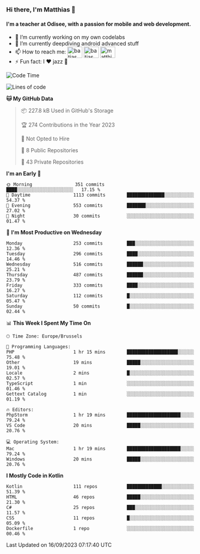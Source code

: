 ### Hi there, I'm Matthias 👋

#### I'm a teacher at Odisee, with a passion for mobile and web development.

- 🔭 I’m currently working on my own codelabs
- 🌱 I’m currently deepdiving android advanced stuff
- 📫 How to reach me: <a href="https://dev.to/batjas" target="_blank"><img align="center" src="https://raw.githubusercontent.com/rahuldkjain/github-profile-readme-generator/master/src/images/icons/Social/devto.svg" alt="batjas" height="30" width="40" /></a>
<a href="https://twitter.com/batjas" target="_blank"><img align="center" src="https://raw.githubusercontent.com/rahuldkjain/github-profile-readme-generator/master/src/images/icons/Social/twitter.svg" alt="batjas" height="30" width="40" /></a>
<a href="https://linkedin.com/in/matthiasdruwé" target="_blank"><img align="center" src="https://raw.githubusercontent.com/rahuldkjain/github-profile-readme-generator/master/src/images/icons/Social/linked-in-alt.svg" alt="matthiasdruwé" height="30" width="40" /></a>
- ⚡ Fun fact: I ❤ jazz 🎷


<!--START_SECTION:waka-->
![Code Time](http://img.shields.io/badge/Code%20Time-846%20hrs%205%20mins-blue)

![Lines of code](https://img.shields.io/badge/From%20Hello%20World%20I%27ve%20Written-2.4%20million%20lines%20of%20code-blue)

**🐱 My GitHub Data** 

> 📦 227.8 kB Used in GitHub's Storage 
 > 
> 🏆 274 Contributions in the Year 2023
 > 
> 🚫 Not Opted to Hire
 > 
> 📜 8 Public Repositories 
 > 
> 🔑 43 Private Repositories 
 > 
**I'm an Early 🐤** 

```text
🌞 Morning                351 commits         ████░░░░░░░░░░░░░░░░░░░░░   17.15 % 
🌆 Daytime                1113 commits        ██████████████░░░░░░░░░░░   54.37 % 
🌃 Evening                553 commits         ███████░░░░░░░░░░░░░░░░░░   27.02 % 
🌙 Night                  30 commits          ░░░░░░░░░░░░░░░░░░░░░░░░░   01.47 % 
```
📅 **I'm Most Productive on Wednesday** 

```text
Monday                   253 commits         ███░░░░░░░░░░░░░░░░░░░░░░   12.36 % 
Tuesday                  296 commits         ████░░░░░░░░░░░░░░░░░░░░░   14.46 % 
Wednesday                516 commits         ██████░░░░░░░░░░░░░░░░░░░   25.21 % 
Thursday                 487 commits         ██████░░░░░░░░░░░░░░░░░░░   23.79 % 
Friday                   333 commits         ████░░░░░░░░░░░░░░░░░░░░░   16.27 % 
Saturday                 112 commits         █░░░░░░░░░░░░░░░░░░░░░░░░   05.47 % 
Sunday                   50 commits          █░░░░░░░░░░░░░░░░░░░░░░░░   02.44 % 
```


📊 **This Week I Spent My Time On** 

```text
🕑︎ Time Zone: Europe/Brussels

💬 Programming Languages: 
PHP                      1 hr 15 mins        ███████████████████░░░░░░   75.48 % 
Other                    19 mins             █████░░░░░░░░░░░░░░░░░░░░   19.01 % 
Locale                   2 mins              █░░░░░░░░░░░░░░░░░░░░░░░░   02.57 % 
TypeScript               1 min               ░░░░░░░░░░░░░░░░░░░░░░░░░   01.46 % 
Gettext Catalog          1 min               ░░░░░░░░░░░░░░░░░░░░░░░░░   01.19 % 

🔥 Editors: 
PhpStorm                 1 hr 19 mins        ████████████████████░░░░░   79.24 % 
VS Code                  20 mins             █████░░░░░░░░░░░░░░░░░░░░   20.76 % 

💻 Operating System: 
Mac                      1 hr 19 mins        ████████████████████░░░░░   79.24 % 
Windows                  20 mins             █████░░░░░░░░░░░░░░░░░░░░   20.76 % 
```

**I Mostly Code in Kotlin** 

```text
Kotlin                   111 repos           █████████████░░░░░░░░░░░░   51.39 % 
HTML                     46 repos            █████░░░░░░░░░░░░░░░░░░░░   21.30 % 
C#                       25 repos            ███░░░░░░░░░░░░░░░░░░░░░░   11.57 % 
CSS                      11 repos            █░░░░░░░░░░░░░░░░░░░░░░░░   05.09 % 
Dockerfile               1 repo              ░░░░░░░░░░░░░░░░░░░░░░░░░   00.46 % 
```




 Last Updated on 16/09/2023 07:17:40 UTC
<!--END_SECTION:waka-->

